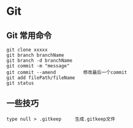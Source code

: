 # Git 

## Git 常用命令
    
    git clone xxxxx
    git branch branchName
    git branch -d branchName
    git commit -m "message"
    git commit --amend          修改最后一个commit
    git add filePath/fileName
    git status

## 一些技巧
    type null > .gitkeep     生成.gitkeep文件